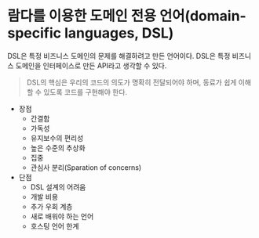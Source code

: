 # 람다를 이용한 도메인 전용 언어(domain-specific languages, DSL)

DSL은 특정 비즈니스 도메인의 문제를 해결하려고 만든 언어이다. DSL은 특정 비즈니스 도메인을 인터페이스로 만든 API라고 생각할 수 있다.

> DSL의 핵심은 우리의 코드의 의도가 명확히 전달되어야 하며, 동료가 쉽게 이해할 수 있도록 코드를 구현해야 한다.

- 장점
  - 간결함
  - 가독성
  - 유지보수의 편리성
  - 높은 수준의 추상화
  - 집중
  - 관심사 분리(Sparation of concerns)
- 단점
  - DSL 설계의 어려움
  - 개발 비용
  - 추가 우회 계층
  - 새로 배워야 하는 언어
  - 호스팅 언어 한계
